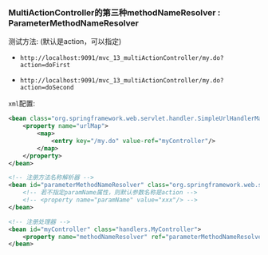 

### MultiActionController的第三种methodNameResolver : ParameterMethodNameResolver


测试方法:  (默认是action，可以指定)


* `http://localhost:9091/mvc_13_multiActionController/my.do?action=doFirst`

* `http://localhost:9091/mvc_13_multiActionController/my.do?action=doSecond`



`xml`配置: 


```xml
<bean class="org.springframework.web.servlet.handler.SimpleUrlHandlerMapping">
    <property name="urlMap">
        <map>
            <entry key="/my.do" value-ref="myController"/>
        </map>
    </property>
</bean>

<!-- 注册方法名称解析器 -->
<bean id="parameterMethodNameResolver" class="org.springframework.web.servlet.mvc.multiaction.ParameterMethodNameResolver">
    <!-- 若不指定paramName属性，则默认参数名称是action -->
    <!-- <property name="paramName" value="xxx"/> -->
</bean>

<!-- 注册处理器 -->
<bean id="myController" class="handlers.MyController">
    <property name="methodNameResolver" ref="parameterMethodNameResolver"/>
</bean>
```